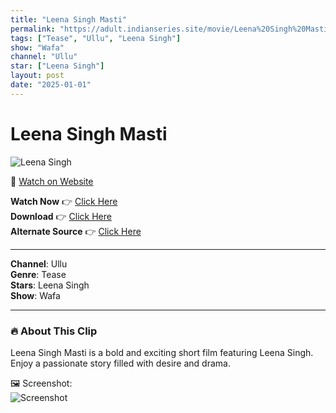 ```yaml
---
title: "Leena Singh Masti"
permalink: "https://adult.indianseries.site/movie/Leena%20Singh%20Masti"
tags: ["Tease", "Ullu", "Leena Singh"]
show: "Wafa"
channel: "Ullu"
star: ["Leena Singh"]
layout: post
date: "2025-01-01"
---
```


# Leena Singh Masti

![Leena Singh](https://shorts.desisins.com/wp-content/uploads/2024/04/Leena-Singh-Tease-Wafa-Ullu-DesiSins.com_.jpg)

🔗 [Watch on Website](https://adult.indianseries.site/movie/Leena%20Singh%20Masti)

**Watch Now** 👉 [Click Here](https://adult.indianseries.site/movie/Leena%20Singh%20Masti)  
**Download** 👉 [Click Here](https://adult.indianseries.site/movie/Leena%20Singh%20Masti)  
**Alternate Source** 👉 [Click Here](https://adult.indianseries.site/movie/Leena%20Singh%20Masti)

---

**Channel**: Ullu  
**Genre**: Tease  
**Stars**: Leena Singh  
**Show**: Wafa

---

### 🔥 About This Clip

Leena Singh Masti is a bold and exciting short film featuring Leena Singh. Enjoy a passionate story filled with desire and drama.
 
🖼️ Screenshot:  
![Screenshot](https://shorts.desisins.com/wp-content/uploads/2024/04/Leena-Singh-Tease-Wafa-Ullu-DesiSins.com_.jpg)
